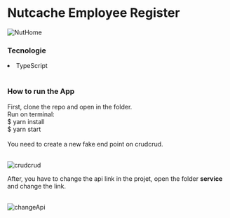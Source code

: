 <h1>Nutcache Employee Register</h1>

![NutHome](https://user-images.githubusercontent.com/19397509/109442559-50996a00-7a17-11eb-966f-7067472d98a0.png)

<h3>Tecnologie</h3>
<li>TypeScript</li>
<br/>
<h3>How to run the App</h3>
First, clone the repo and open in the folder.</br>
Run on terminal: </br>
$ yarn install </br>
$ yarn start </br>
<br/>
You need to create a new fake end point on crudcrud.</br><br/>

![crudcrud](https://user-images.githubusercontent.com/19397509/109444279-a96b0180-7a1b-11eb-87dd-de2bd2e912b6.png)

After, you have to change the api link in the projet, open the folder <b>service</b> and change the link. </br><br/>

![changeApi](https://user-images.githubusercontent.com/19397509/109444540-3dd56400-7a1c-11eb-94eb-b0e0e851f898.png)
